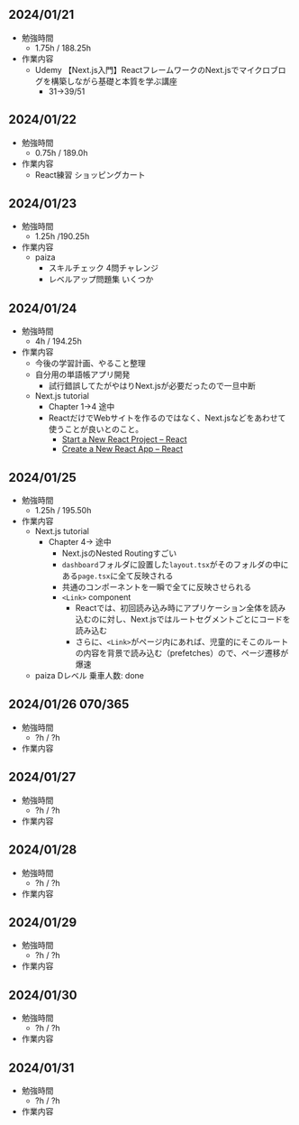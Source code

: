 ## 2024/01/21
- 勉強時間
  - 1.75h / 188.25h
- 作業内容
  - Udemy 【Next.js入門】ReactフレームワークのNext.jsでマイクロブログを構築しながら基礎と本質を学ぶ講座 
    - 31→39/51

## 2024/01/22
- 勉強時間
  - 0.75h / 189.0h
- 作業内容
  - React練習 ショッピングカート

## 2024/01/23
- 勉強時間
  - 1.25h /190.25h
- 作業内容
  - paiza
    - スキルチェック 4問チャレンジ
    - レベルアップ問題集 いくつか

## 2024/01/24
- 勉強時間
  - 4h / 194.25h
- 作業内容
  - 今後の学習計画、やること整理
  - 自分用の単語帳アプリ開発
    - 試行錯誤してたがやはりNext.jsが必要だったので一旦中断
  - Next.js tutorial
    - Chapter 1→4 途中
    - ReactだけでWebサイトを作るのではなく、Next.jsなどをあわせて使うことが良いとのこと。
      - [Start a New React Project – React](https://react.dev/learn/start-a-new-react-project)
      - [Create a New React App – React](https://legacy.reactjs.org/docs/create-a-new-react-app.html)

## 2024/01/25
- 勉強時間
  - 1.25h / 195.50h
- 作業内容
  - Next.js tutorial
    - Chapter 4→ 途中
      - Next.jsのNested Routingすごい
      - `dashboard`フォルダに設置した`layout.tsx`がそのフォルダの中にある`page.tsx`に全て反映される
      - 共通のコンポーネントを一瞬で全てに反映させられる
      - `<Link>` component
        - Reactでは、初回読み込み時にアプリケーション全体を読み込むのに対し、Next.jsではルートセグメントごとにコードを読み込む
        - さらに、`<Link>`がページ内にあれば、児童的にそこのルートの内容を背景で読み込む（prefetches）ので、ページ遷移が爆速
  - paiza Dレベル 乗車人数: done

## 2024/01/26 070/365
- 勉強時間
  - ?h / ?h
- 作業内容

## 2024/01/27
- 勉強時間
  - ?h / ?h
- 作業内容

## 2024/01/28
- 勉強時間
  - ?h / ?h
- 作業内容

## 2024/01/29
- 勉強時間
  - ?h / ?h
- 作業内容

## 2024/01/30
- 勉強時間
  - ?h / ?h
- 作業内容

## 2024/01/31
- 勉強時間
  - ?h / ?h
- 作業内容
